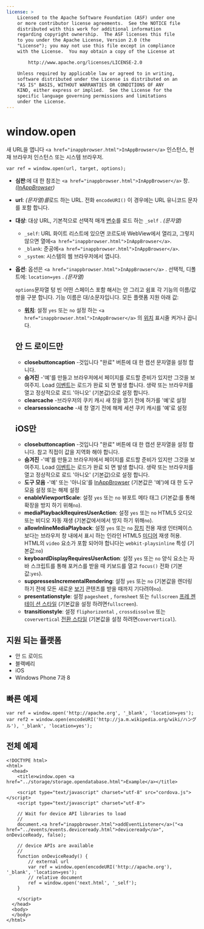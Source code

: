 ```yaml
---
license: >
    Licensed to the Apache Software Foundation (ASF) under one
    or more contributor license agreements.  See the NOTICE file
    distributed with this work for additional information
    regarding copyright ownership.  The ASF licenses this file
    to you under the Apache License, Version 2.0 (the
    "License"); you may not use this file except in compliance
    with the License.  You may obtain a copy of the License at

        http://www.apache.org/licenses/LICENSE-2.0

    Unless required by applicable law or agreed to in writing,
    software distributed under the License is distributed on an
    "AS IS" BASIS, WITHOUT WARRANTIES OR CONDITIONS OF ANY
    KIND, either express or implied.  See the License for the
    specific language governing permissions and limitations
    under the License.
---
```


# window.open

새 URL을 엽니다 `<a href="inappbrowser.html">InAppBrowser</a>` 인스턴스, 현재 브라우저 인스턴스 또는 시스템 브라우저.

    var ref = window.open(url, target, options);
    

*   **심판**:에 대 한 참조는 `<a href="inappbrowser.html">InAppBrowser</a>` 창. *(<a href="inappbrowser.html">InAppBrowser</a>)*

*   **url**: *(문자열)를*로드 하는 URL. 전화 `encodeURI()` 이 경우에는 URL 유니코드 문자를 포함 합니다.

*   **대상**: 대상 URL, 기본적으로 선택적 매개 <a href="../../plugin_ref/spec.html">변수</a>를 로드 하는 `_self` . *(문자열)*
    
    *   `_self`: URL 화이트 리스트에 있으면 코르도바 WebView에서 열리고, 그렇지 않으면 열에`<a href="inappbrowser.html">InAppBrowser</a>`.
    *   `_blank`: 준공에`<a href="inappbrowser.html">InAppBrowser</a>`.
    *   `_system`: 시스템의 웹 브라우저에서 엽니다.

*   **옵션**: 옵션은 `<a href="inappbrowser.html">InAppBrowser</a>` . 선택적, 디폴트에: `location=yes` . *(문자열)*
    
    `options`문자열 텅 빈 어떤 스페이스 포함 해서는 안 그리고 쉼표 각 기능의 이름/값 쌍을 구분 합니다. 기능 이름은 대/소문자입니다. 모든 플랫폼 지원 아래 값:
    
    *   **<a href="../geolocation/Position/position.html">위치</a>**: 설정 `yes` 또는 `no` 설정 하는 `<a href="inappbrowser.html">InAppBrowser</a>` 의 <a href="../geolocation/Position/position.html">위치</a> 표시줄 켜거나 끕니다.
    ## 안 드 로이드만
    
    *   **closebuttoncaption** -것입니다 "완료" 버튼에 대 한 캡션 문자열을 설정 합니다. 
    *   **숨겨진** -'예'를 만들고 브라우저에서 페이지를 로드할 준비가 있지만 그것을 보여주지. Load <a href="../events/events.html">이벤트</a>는 로드가 완료 되 면 발생 합니다. 생략 또는 브라우저를 열고 정상적으로 로드 '아니오' (기본값)으로 설정 합니다. 
    *   **clearcache** -브라우저의 쿠키 캐시 새 창을 열기 전에 허가를 '예'로 설정
    *   **clearsessioncache** -새 창 열기 전에 해제 세션 쿠키 캐시를 '예'로 설정
    ## iOS만
    
    *   **closebuttoncaption** -것입니다 "완료" 버튼에 대 한 캡션 문자열을 설정 합니다. 참고 직접이 값을 지역화 해야 합니다.
    *   **숨겨진** -'예'를 만들고 브라우저에서 페이지를 로드할 준비가 있지만 그것을 보여주지. Load <a href="../events/events.html">이벤트</a>는 로드가 완료 되 면 발생 합니다. 생략 또는 브라우저를 열고 정상적으로 로드 '아니오' (기본값)으로 설정 합니다. 
    *   **도구 모음** -'예' 또는 '아니요'를 <a href="inappbrowser.html">InAppBrowser</a> (기본값은 '예')에 대 한 도구 모음 설정 또는 해제 설정
    *   **enableViewportScale**: 설정 `yes` 또는 `no` 뷰포트 메타 태그 (기본값:를 통해 확장을 방지 하기 위해`no`).
    *   **mediaPlaybackRequiresUserAction**: 설정 `yes` 또는 `no` HTML5 오디오 또는 비디오 자동 재생 (기본값에서에서 방지 하기 위해`no`).
    *   **allowInlineMediaPlayback**: 설정 `yes` 또는 `no` <a href="../device/device.html">장치</a> 전용 재생 인터페이스 보다는 브라우저 창 내에서 표시 하는 인라인 HTML5 <a href="../media/media.html">미디어</a> 재생 허용. HTML의 `video` 요소가 포함 되어야 합니다는 `webkit-playsinline` 특성 (기본값:`no`)
    *   **keyboardDisplayRequiresUserAction**: 설정 `yes` 또는 `no` 양식 요소는 자바 스크립트를 통해 포커스를 받을 때 키보드를 열고 `focus()` 전화 (기본값:`yes`).
    *   **suppressesIncrementalRendering**: 설정 `yes` 또는 `no` (기본값을 렌더링 하기 전에 모든 새로운 <a href="inappbrowser.html">보기</a> 콘텐츠를 받을 때까지 기다려야`no`).
    *   **presentationstyle**: 설정 `pagesheet` , `formsheet` 또는 `fullscreen` [프레 젠 테이 션 스타일][1] (기본값을 설정 하려면`fullscreen`).
    *   **transitionstyle**: 설정 `fliphorizontal` , `crossdissolve` 또는 `coververtical` [전환 스타일][2] (기본값을 설정 하려면`coververtical`).

 [1]: http://developer.apple.com/library/ios/documentation/UIKit/Reference/UIViewController_Class/Reference/Reference.html#//apple_ref/occ/instp/UIViewController/modalPresentationStyle
 [2]: http://developer.apple.com/library/ios/#documentation/UIKit/Reference/UIViewController_Class/Reference/Reference.html#//apple_ref/occ/instp/UIViewController/modalTransitionStyle

## 지원 되는 플랫폼

*   안 드 로이드
*   블랙베리
*   iOS
*   Windows Phone 7과 8

## 빠른 예제

    var ref = window.open('http://apache.org', '_blank', 'location=yes');
    var ref2 = window.open(encodeURI('http://ja.m.wikipedia.org/wiki/ハングル'), '_blank', 'location=yes');
    

## 전체 예제

    <!DOCTYPE html>
    <html>
      <head>
        <title>window.open <a href="../storage/storage.opendatabase.html">Example</a></title>
    
        <script type="text/javascript" charset="utf-8" src="cordova.js"></script>
        <script type="text/javascript" charset="utf-8">
    
        // Wait for device API libraries to load
        //
        document.<a href="inappbrowser.html">addEventListener</a>("<a href="../events/events.deviceready.html">deviceready</a>", onDeviceReady, false);
    
        // device APIs are available
        //
        function onDeviceReady() {
            // external url
            var ref = window.open(encodeURI('http://apache.org'), '_blank', 'location=yes');
            // relative document
            ref = window.open('next.html', '_self');
        }
    
        </script>
      </head>
      <body>
      </body>
    </html>